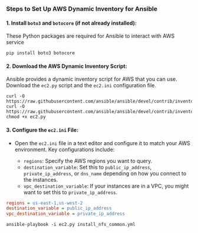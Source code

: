 ### Steps to Set Up AWS Dynamic Inventory for Ansible

#### 1. **Install `boto3` and `botocore` (if not already installed):**

These Python packages are required for Ansible to interact with AWS service

```pip
pip install boto3 botocore
```

#### 2. **Download the AWS Dynamic Inventory Script:**

Ansible provides a dynamic inventory script for AWS that you can use. Download the `ec2.py` script and the `ec2.ini` configuration file.

```curl
curl -O https://raw.githubusercontent.com/ansible/ansible/devel/contrib/inventory/ec2.py
curl -O https://raw.githubusercontent.com/ansible/ansible/devel/contrib/inventory/ec2.ini
chmod +x ec2.py

```

#### 3. **Configure the `ec2.ini` File:**

* Open the `ec2.ini` file in a text editor and configure it to match your AWS environment. Key configurations include:

  * `regions`: Specify the AWS regions you want to query.
  * `destination_variable`: Set this to `public_ip_address`, `private_ip_address`, or `dns_name` depending on how you connect to the instances.
  * `vpc_destination_variable`: If your instances are in a VPC, you might want to set this to `private_ip_address`.

```ini
regions = us-east-1,us-west-2
destination_variable = public_ip_address
vpc_destination_variable = private_ip_address
```

```
ansible-playbook -i ec2.py install_nfs_common.yml
```
